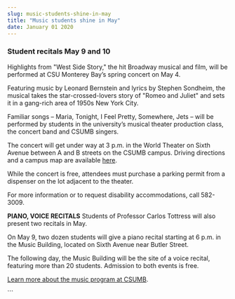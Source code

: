 ```yaml
---
slug: music-students-shine-in-may
title: "Music students shine in May"
date: January 01 2020
---
```


 
<h3>Student recitals May 9 and 10</h3>
<p>
  Highlights from "West Side Story," the hit Broadway musical and film, will be
  performed at CSU Monterey Bay’s spring concert on May 4.
</p>
<p>
  Featuring music by Leonard Bernstein and lyrics by Stephen Sondheim, the
  musical takes the star-crossed-lovers story of "Romeo and Juliet" and sets it
  in a gang-rich area of 1950s New York City.
</p>
<p>
  Familiar songs – Maria, Tonight, I Feel Pretty, Somewhere, Jets – will be
  performed by students in the university’s musical theater production class,
  the concert band and CSUMB singers.
</p>
<p>
  The concert will get under way at 3 p.m. in the World Theater on Sixth Avenue
  between A and B streets on the CSUMB campus. Driving directions and a campus
  map are available <a href="https://csumb.edu/maps">here</a>.
</p>
<p>
  While the concert is free, attendees must purchase a parking permit from a
  dispenser on the lot adjacent to the theater.
</p>
<p>
  For more information or to request disability accommodations, call 582-3009.
</p>
<p>
  <strong>PIANO, VOICE RECITALS</strong> Students of Professor Carlos Tottress
  will also present two recitals in May.
</p>
<p>
  On May 9, two dozen students will give a piano recital starting at 6 p.m. in
  the Music Building, located on Sixth Avenue near Butler Street.
</p>
<p>
  The following day, the Music Building will be the site of a voice recital,
  featuring more than 20 students. Admission to both events is free.
</p>
<p>
  <a href="https://music.csumb.edu"
    >Learn more about the music program at CSUMB</a
  >.
</p>
```
